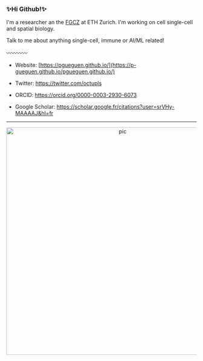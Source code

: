 ### **✨Hi Github!✨**

I'm a researcher an the [FGCZ](https://fgcz.ch/) at ETH Zurich. I'm working on cell single-cell and spatial biology.

Talk to me about anything single-cell, immune or AI/ML related!

〰️〰️〰️〰️
- Website: [https://pgueguen.github.io/](https://p-gueguen.github.io/pgueguen.github.io/)

- Twitter: https://twitter.com/octupls

- ORCID: https://orcid.org/0000-0003-2930-6073

- Google Scholar: https://scholar.google.fr/citations?user=srVHy-MAAAAJ&hl=fr


---------------------------
<p align="center">
<img src=https://user-images.githubusercontent.com/34238952/194519621-2f0ab49f-7120-4fe1-b9e7-8768d206b717.jpg alt="pic" width="600"/>
</p>
